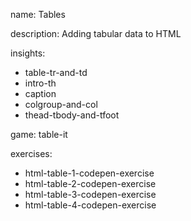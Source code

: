 name: Tables

description: Adding tabular data to HTML

insights:
  - table-tr-and-td
  - intro-th
  - caption
  - colgroup-and-col
  - thead-tbody-and-tfoot

game: table-it

exercises:
  - html-table-1-codepen-exercise
  - html-table-2-codepen-exercise
  - html-table-3-codepen-exercise
  - html-table-4-codepen-exercise
